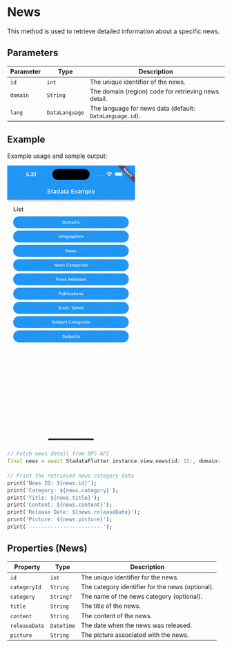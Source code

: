 # News

This method is used to retrieve detailed information about a specific news.

## Parameters

| Parameter | Type           | Description                                              |
| --------- | -------------- | -------------------------------------------------------- |
| `id`      | `int`          | The unique identifier of the news.                       |
| `domain`  | `String`       | The domain (region) code for retrieving news detail.     |
| `lang`    | `DataLanguage` | The language for news data (default: `DataLanguage.id`). |

## Example

Example usage and sample output:

![Preview](/gif/news.gif)

```dart
// Fetch news detail from BPS API
final news = await StadataFlutter.instance.view.news(id: 12:, domain: '7200');

// Print the retrieved news category data
print('News ID: ${news.id}');
print('Category: ${news.category}');
print('Title: ${news.title}');
print('Content: ${news.content}');
print('Release Date: ${news.releaseDate}');
print('Picture: ${news.picture}');
print('------------------------');
```

## Properties (News)

| Property      | Type       | Description                                      |
| ------------- | ---------- | ------------------------------------------------ |
| `id`          | `int`      | The unique identifier for the news.              |
| `categoryId`  | `String`   | The category identifier for the news (optional). |
| `category`    | `String?`  | The name of the news category (optional).        |
| `title`       | `String`   | The title of the news.                           |
| `content`     | `String`   | The content of the news.                         |
| `releaseDate` | `DateTime` | The date when the news was released.             |
| `picture`     | `String`   | The picture associated with the news.            |
